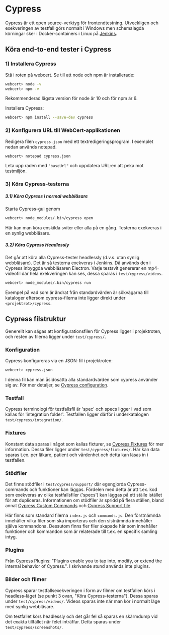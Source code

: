 # Cypress
[Cypress](https://www.cypress.io/ "cypress.io") är ett open source-verktyg för frontendtestning. Utveckligen och exekveringen av testfall görs normalt i Windows men schemalagda körningar sker i Docker-containers i Linux på [Jenkins](https://ci.inera.se/job/Intyg/ "Intyg i Nationell Jenkins").

## Köra end-to-end tester i Cypress

### 1) Installera Cypress
Stå i roten på webcert. Se till att node och npm är installerade:
```sh
webcert> node -v
webcert> npm -v
```
Rekommenderad lägsta version för node är 10 och för npm är 6.

Installera Cypress:
```sh
webcert> npm install --save-dev cypress
```

### 2) Konfigurera URL till WebCert-applikationen
Redigera filen `cypress.json` med ett textredigeringsprogram. I exemplet nedan används notepad.
```sh
webcert> notepad cypress.json
```
Leta upp raden med `"baseUrl"` och uppdatera URL:en att peka mot testmiljön.

### 3) Köra Cypress-testerna
##### 3.1) Köra Cypress i normal webbläsare
Starta Cypress-gui genom
```sh
webcert> node_modules/.bin/cypress open
```
Här kan man köra enskilda sviter eller alla på en gång. Testerna exekveras i en synlig webbläsare.

##### 3.2) Köra Cypress Headlessly
Det går att köra alla Cypress-tester headlessly (d.v.s. utan synlig webbläsare). Det är så testerna exekveras i Jenkins. Då används den i Cypress inbyggda webbläsaren Electron. Varje testsvit genererar en mp4-videofil där hela exekveringen kan ses, dessa sparas i `test/cypress/videos`.
```sh
webcert> node_modules/.bin/cypress run
```
Exempel på vad som är ändrat från standardvärden är sökvägarna till kataloger eftersom cypress-filerna inte ligger direkt under `<projektrot>/cypress`.

## Cypress filstruktur
Generellt kan sägas att konfigurationsfilen för Cypress ligger i projektroten, och resten av filerna ligger under `test/cypress/`.

### Konfiguration
Cypress konfigureras via en JSON-fil i projektroten:
```sh
webcert> cypress.json
```
I denna fil kan man åsidosätta alla standardvärden som cypress använder sig av. För mer detaljer, se [Cypress configuration](https://docs.cypress.io/guides/references/configuration.html#Options).

### Testfall
Cypress terminologi för testfallsfil är 'spec' och specs ligger i vad som kallas för 'integration folder'.
Testfallen ligger därför i underkatalogen `test/cypress/integration/`.

### Fixtures
Konstant data sparas i något som kallas fixturer, se [Cypress Fixtures](https://docs.cypress.io/api/commands/fixture.html) för mer information.
Dessa filer ligger under `test/cypress/fixtures/`. Här kan data sparas t.ex. per läkare, patient och vårdenhet och detta kan läsas in i testfallen.

### Stödfiler
Det finns stödfiler i `test/cypress/support/` där egengjorda Cypress-commands och funktioner kan läggas. Fördelen med detta är att t.ex. kod som exekveras av olika testfallsfiler ('specs') kan läggas på ett ställe istället för att dupliceras.
Informationen om stödfiler är spridd på flera ställen, bland annat [Cypress Custom Commands](https://docs.cypress.io/api/cypress-api/custom-commands.html) och [Cypress Support file](https://docs.cypress.io/guides/core-concepts/writing-and-organizing-tests.html#Support-file).

Här finns som standard filerna `index.js` och `commands.js`. Den förstnämnda innehåller vilka filer som ska importeras och den sistnämnda innehåller själva kommandona. Dessutom finns fler filer skapade här som innehåller funktioner och kommandon som är relaterade till t.ex. en specifik samling intyg.

### Plugins
Från [Cypress Plugins](https://docs.cypress.io/guides/tooling/plugins-guide.html): "Plugins enable you to tap into, modify, or extend the internal behavior of Cypress.". I skrivande stund används inte plugins.

### Bilder och filmer
Cypress sparar testfallsexekveringen i form av filmer om testfallen körs i headless-läget (se punkt 3 ovan, "Köra Cypress-testerna"). Dessa sparas under `test/cypress/videos/`.
Videos sparas inte när man kör i normalt läge med synlig webbläsare.

Om testfallet körs headlessly och det går fel så sparas en skärmdump vid det exakta tillfället när felet inträffar. Detta sparas under `test/cypress/screenshots/`.